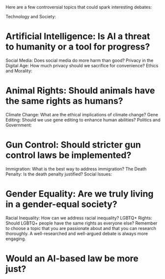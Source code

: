 Here are a few controversial topics that could spark interesting debates:

Technology and Society:

# Artificial Intelligence: Is AI a threat to humanity or a tool for progress?
Social Media: Does social media do more harm than good?
Privacy in the Digital Age: How much privacy should we sacrifice for convenience?
Ethics and Morality:

# Animal Rights: Should animals have the same rights as humans?
Climate Change: What are the ethical implications of climate change?
Gene Editing: Should we use gene editing to enhance human abilities?
Politics and Government:

# Gun Control: Should stricter gun control laws be implemented?
Immigration: What is the best way to address immigration?
The Death Penalty: Is the death penalty justified?
Social Issues:

# Gender Equality: Are we truly living in a gender-equal society?
Racial Inequality: How can we address racial inequality?
LGBTQ+ Rights: Should LGBTQ+ people have the same rights as everyone else?
Remember to choose a topic that you are passionate about and that you can research thoroughly. A well-researched and well-argued debate is always more engaging.

# Would an AI-based law be more just?